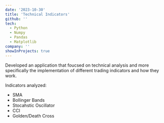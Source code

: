 ```yaml
---
date: '2023-10-30'
title: 'Technical Indicators'
github: ''
tech:
  - Python
  - Numpy
  - Pandas
  - Matplotlib
company: ''
showInProjects: true
---
```


Developed an application that foucsed on technical analysis and more specifically the implementation of different trading indicators and how they work.

Indicators analyzed:

<ul>
  <li>SMA</li>
  <li>Bollinger Bands</li>
  <li>Stocahstic Oscillator</li>
  <li>CCI</li>
  <li>Golden/Death Cross</li>
</ul>
